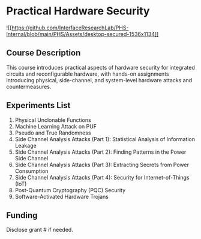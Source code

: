 # Practical Hardware Security

![[https://github.com/InterfaceResearchLab/PHS-Internal/blob/main/PHS/Assets/desktop-secured-1536x1134]]
## Course Description
This course introduces practical aspects of hardware security for integrated circuits and reconfigurable hardware, with hands-on assignments introducing physical, side-channel, and system-level hardware attacks and countermeasures.
## Experiments List
1. Physical Unclonable Functions
2. Machine Learning Attack on PUF
3. Pseudo and True Randomness
4. Side Channel Analysis Attacks (Part 1): Statistical Analysis of Information Leakage
5. Side Channel Analysis Attacks (Part 2): Finding Patterns in the Power Side Channel
6. Side Channel Analysis Attacks (Part 3): Extracting Secrets from Power Consumption
7. Side Channel Analysis Attacks (Part 4): Security for Internet-of-Things (IoT)
8. Post-Quantum Cryptography (PQC) Security
10. Software-Activated Hardware Trojans

## Funding
Disclose grant # if needed.